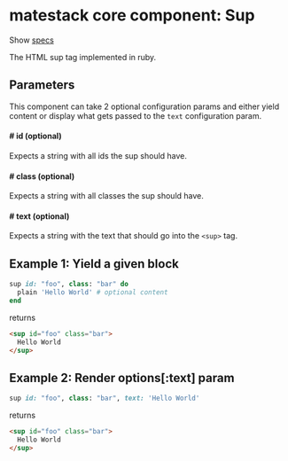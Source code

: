 # matestack core component: Sup

Show [specs](../../spec/usage/components/sup_spec.rb)

The HTML sup tag implemented in ruby.

## Parameters

This component can take 2 optional configuration params and either yield content or display what gets passed to the `text` configuration param.

#### # id (optional)

Expects a string with all ids the sup should have.

#### # class (optional)

Expects a string with all classes the sup should have.

#### # text (optional)

Expects a string with the text that should go into the `<sup>` tag.

## Example 1: Yield a given block

```ruby
sup id: "foo", class: "bar" do
  plain 'Hello World' # optional content
end
```

returns

```html
<sup id="foo" class="bar">
  Hello World
</sup>
```

## Example 2: Render options[:text] param

```ruby
sup id: "foo", class: "bar", text: 'Hello World'
```

returns

```html
<sup id="foo" class="bar">
  Hello World
</sup>
```
